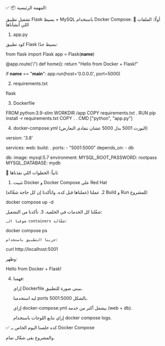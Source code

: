 ✅ 📦 المهمة الرئيسية:

تشغيل تطبيق Flask بسيط + MySQL باستخدام Docker Compose.
🧱 أولًا: الملفات اللي أنشأناها
1. app.py

كود تطبيق Flask بسيط جدًا:

from flask import Flask
app = Flask(__name__)

@app.route('/')
def home():
    return "Hello from Docker + Flask!"

if __name__ == "__main__":
    app.run(host='0.0.0.0', port=5000)

2. requirements.txt

flask

3. Dockerfile

FROM python:3.9-slim
WORKDIR /app
COPY requirements.txt .
RUN pip install -r requirements.txt
COPY . .
CMD ["python", "app.py"]

4. docker-compose.yml (البورت 5001 بدل 5000 عشان نتفادى التعارض)

version: '3.8'

services:
  web:
    build: .
    ports:
      - "5001:5000"
    depends_on:
      - db

  db:
    image: mysql:5.7
    environment:
      MYSQL_ROOT_PASSWORD: rootpass
      MYSQL_DATABASE: mydb

🔧 ثانياً: الخطوات اللي نفذناها
1. تثبيت Docker و Docker Compose على Red Hat

(عملناها قبل كده، واتأكدنا إن كل حاجة شغّالة)
2. عملنا Build و Run للمشروع:

docker compose up -d

شغّلنا كل الخدمات في الخلفية.
3. تأكدنا من التشغيل:

    شوفنا الـ containers شغّالة:

docker compose ps

    جربنا التطبيق باستخدام:

curl http://localhost:5001

وظهر:

Hello from Docker + Flask!

4. فهمنا:

    إزاي Dockerfile بيبني صورة للتطبيق.

    ليه استخدمنا ports بالشكل 5001:5000.

    إزاي docker-compose.yml بيشغل أكتر من خدمة (web + db).

    إزاي نتابع اللوجات باستخدام docker compose logs.

✅ كده خلصنا اليوم الخاص بـ Docker Compose

والمشروع بقى شغّال تمام.
